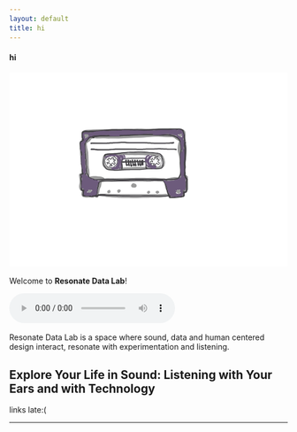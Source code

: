 ```yaml
---
layout: default
title: hi
---
```


#### hi
![tape-animated](/assets/tape-animated.gif)

Welcome to **Resonate Data Lab**!

<audio controls>
  <source src="/assets/Resonate data lab hehe.mp4" type="audio/mp4">
  Your browser does not support the audio element.
</audio>

Resonate Data Lab is a space where sound, data and human centered design interact, resonate with experimentation and listening.

## Explore Your Life in Sound: Listening with Your Ears and with Technology

links late:(

---
